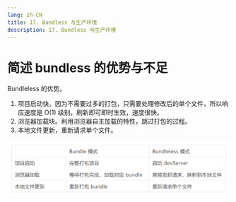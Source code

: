 ```yaml
---
lang: zh-CN
title: 17. Bundless 与生产环境
description: 17. Bundless 与生产环境
---
```


# 简述 bundless 的优势与不足

Bundleless 的优势。

1. 项目启动快。因为不需要过多的打包，只需要处理修改后的单个文件，所以响应速度是 O(1) 级别，刷新即可即时生效，速度很快。
2. 浏览器加载块。利用浏览器自主加载的特性，跳过打包的过程。
3. 本地文件更新，重新请求单个文件。

![Bundleless](./assert/Bundleless.png)
